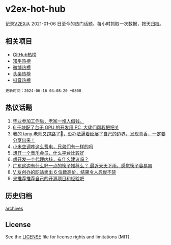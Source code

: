 # v2ex-hot-hub

 记录[V2EX](https://www.v2ex.com/)从 2021-01-06 日至今的热门话题。每小时抓取一次数据，按天[归档](archives)。
 
 ## 相关项目

- [GitHub热榜](https://github.com/lonnyzhang423/github-hot-hub)
- [知乎热榜](https://github.com/lonnyzhang423/zhihu-hot-hub)
- [微博热榜](https://github.com/lonnyzhang423/weibo-hot-hub)
- [头条热榜](https://github.com/lonnyzhang423/toutiao-hot-hub)
- [抖音热榜](https://github.com/lonnyzhang423/douyin-hot-hub)


 `更新时间：2024-06-16 03:08:20 +0800`

## 热议话题

1. [毕业参加工作后，老家一堆人借钱。](https://www.v2ex.com/t/1049681)
1. [6 千块配了台无 GPU 的开发用 PC, 大佬们帮我把把关](https://www.v2ex.com/t/1049688)
1. [我的 tony 老师又跑路了🤣，没办法逼着延展了自己的边界，发现真香，一定要分享出来！](https://www.v2ex.com/t/1049738)
1. [小米空调咋这么费电，兄弟们有一样的吗](https://www.v2ex.com/t/1049781)
1. [想开一个音乐会员，什么平台比较好](https://www.v2ex.com/t/1049686)
1. [想开发一个代理内核，有什么建议吗？](https://www.v2ex.com/t/1049697)
1. [广东这边有什么好一点的筷子推荐么？ 最近天天下雨，感觉筷子容易霉](https://www.v2ex.com/t/1049721)
1. [V 友创办的网站卖出 6 位数高价，结果令人忍俊不禁](https://www.v2ex.com/t/1049801)
1. [来推荐推荐自己的开源项目和经验吧](https://www.v2ex.com/t/1049702)

## 历史归档

[archives](archives)

## License

See the [LICENSE](LICENSE) file for license rights and limitations (MIT).
